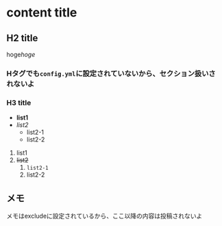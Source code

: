 # content title

## H2 title

hoge*hoge*

### Hタグでも`config.yml`に設定されていないから、セクション扱いされないよ

### H3 title

- **list1**
- _list2_
  - list2-1
  - list2-2

1. list1
2. ~~list2~~
   1. `list2-1`
   2. list2-2

## メモ

メモはexcludeに設定されているから、ここ以降の内容は投稿されないよ